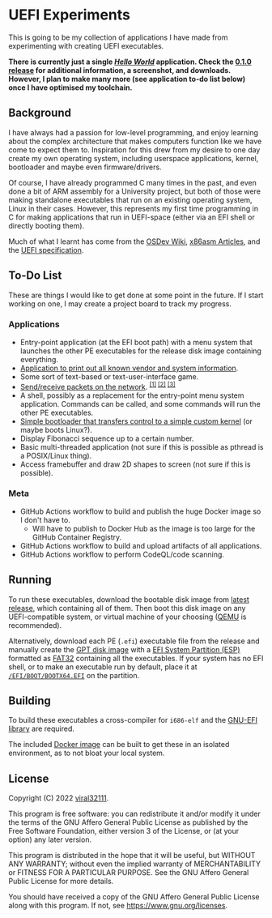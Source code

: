 # UEFI Experiments

This is going to be my collection of applications I have made from experimenting with creating UEFI executables.

**There is currently just a single *[Hello World](hello-world/)* application. Check the [0.1.0 release](https://github.com/viral32111/uefi-experiments/releases/tag/0.1.0) for additional information, a screenshot, and downloads. However, I plan to make many more (see application to-do list below) once I have optimised my toolchain.**

## Background

I have always had a passion for low-level programming, and enjoy learning about the complex architecture that makes computers function like we have come to expect them to. Inspiration for this drew from my desire to one day create my own operating system, including userspace applications, kernel, bootloader and maybe even firmware/drivers.

Of course, I have already programmed C many times in the past, and even done a bit of ARM assembly for a University project, but both of those were making standalone executables that run on an existing operating system, Linux in their cases. However, this represents my first time programming in C for making applications that run in UEFI-space (either via an EFI shell or directly booting them).

Much of what I learnt has come from the [OSDev Wiki](https://wiki.osdev.org/UEFI), [x86asm Articles](http://x86asm.net/articles/uefi-programming-first-steps/), and the [UEFI specification](https://uefi.org/sites/default/files/resources/UEFI_Spec_2_9_2021_03_18.pdf).

## To-Do List

These are things I would like to get done at some point in the future. If I start working on one, I may create a project board to track my progress.

### Applications

* Entry-point application (at the EFI boot path) with a menu system that launches the other PE executables for the release disk image containing everything.
* [Application to print out all known vendor and system information](https://uefi.org/sites/default/files/resources/UEFI_Spec_2_9_2021_03_18.pdf#G8.1001756).
* Some sort of text-based or text-user-interface game.
* [Send/receive packets on the network](https://uefi.org/sites/default/files/resources/UEFI_Spec_2_9_2021_03_18.pdf#G33.1050570). <sup>[[1]](https://stackoverflow.com/questions/67045742) [[2]](https://github.com/vinxue/TcpTransport) [[3]](https://stackoverflow.com/questions/65923436)</sup>
* A shell, possibly as a replacement for the entry-point menu system application. Commands can be called, and some commands will run the other PE executables.
* [Simple bootloader that transfers control to a simple custom kernel](https://wiki.osdev.org/Rolling_Your_Own_Bootloader) (or maybe boots Linux?).
* Display Fibonacci sequence up to a certain number.
* Basic multi-threaded application (not sure if this is possible as pthread is a POSIX/Linux thing).
* Access framebuffer and draw 2D shapes to screen (not sure if this is possible).

### Meta

* GitHub Actions workflow to build and publish the huge Docker image so I don't have to.
  * Will have to publish to Docker Hub as the image is too large for the GitHub Container Registry.
* GitHub Actions workflow to build and upload artifacts of all applications.
* GitHub Actions workflow to perform CodeQL/code scanning.

## Running

To run these executables, download the bootable disk image from [latest release](https://github.com/viral32111/uefi-experiments/releases/latest), which containing all of them. Then boot this disk image on any UEFI-compatible system, or virtual machine of your choosing ([QEMU](https://www.qemu.org/) is recommended).

Alternatively, download each PE (`.efi`) executable file from the release and manually create the [GPT disk image](https://wiki.osdev.org/GPT) with a [EFI System Partition (ESP)](https://wiki.osdev.org/EFI_System_Partition) formatted as [FAT32](https://wiki.osdev.org/FAT32) containing all the executables. If your system has no EFI shell, or to make an executable run by default, place it at [`/EFI/BOOT/BOOTX64.EFI`](https://wiki.osdev.org/UEFI#Bootable_UEFI_applications) on the partition.

## Building

To build these executables a cross-compiler for `i686-elf` and the [GNU-EFI library](https://sourceforge.net/projects/gnu-efi/files/) are required.

The included [Docker image](dockerfile) can be built to get these in an isolated environment, as to not bloat your local system.

## License

Copyright (C) 2022 [viral32111](https://viral32111.com).

This program is free software: you can redistribute it and/or modify
it under the terms of the GNU Affero General Public License as
published by the Free Software Foundation, either version 3 of the
License, or (at your option) any later version.

This program is distributed in the hope that it will be useful,
but WITHOUT ANY WARRANTY; without even the implied warranty of
MERCHANTABILITY or FITNESS FOR A PARTICULAR PURPOSE. See the
GNU Affero General Public License for more details.

You should have received a copy of the GNU Affero General Public License
along with this program. If not, see https://www.gnu.org/licenses.
